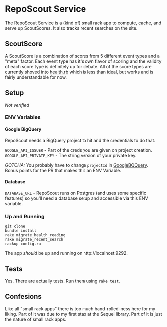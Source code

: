 # RepoScout Service

The RepoScout Service is a (kind of) small rack app to compute, cache, and serve up ScoutScores. It also tracks recent searches on the site.

## ScoutScore

A ScoutScore is a combination of scores from 5 different event types and a "meta" factor. Each event type has it's own flavor of scoring and the validity of each score type is definitely up for debate. All of the score types are currently shoved into [health.rb](lib/health.rb) which is less than ideal, but works and is fairly understandable for now.

## Setup

_Not verified_

### ENV Variables

#### Google BigQuery

RepoScout needs a BigQuery project to hit and the credentials to do that.

`GOOGLE_API_ISSUER` - Part of the creds you are given on project creation.
`GOOGLE_API_PRIVATE_KEY` - The string version of your private key.

*GOTCHA:* You probably have to change `projectId` in [GoogleBQQuery](lib/google_b_q_query.rb#L42). Bonus points for the PR that makes this an ENV Variable.

#### Database

`DATABASE_URL` - RepoScout runs on Postgres (and uses some specific features) so you'll need a database setup and accessible via this ENV variable.

### Up and Running
```
git clone
bundle install
rake migrate_health_reading
rake migrate_recent_search
rackup config.ru
```

The app _should_ be up and running on http://localhost:9292.

## Tests

Yes. There are actually tests. Run them using `rake test`.

## Confesions

Like all "small rack apps" there is too much hand-rolled-ness here for my liking. Part of it was due to my first stab at the Sequel library. Part of it is just the nature of small rack apps.


